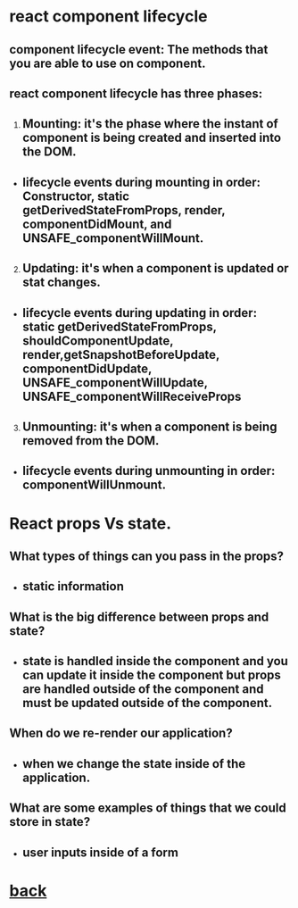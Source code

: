 # react component lifecycle
## component lifecycle event: The methods that you are able to use on component. 
## react component lifecycle has three phases:
1. ## Mounting: it's the phase where the instant of component is being created and inserted into the DOM.
+ ## lifecycle events during mounting in order: Constructor, static getDerivedStateFromProps, render, componentDidMount, and UNSAFE_componentWillMount.
2. ## Updating: it's when a component is updated or stat changes.
+ ## lifecycle events during updating in order: static getDerivedStateFromProps, shouldComponentUpdate, render,getSnapshotBeforeUpdate, componentDidUpdate, UNSAFE_componentWillUpdate, UNSAFE_componentWillReceiveProps
3. ## Unmounting: it's when a component is being removed from the DOM.
+ ## lifecycle events during unmounting in order: componentWillUnmount.

# React props Vs state.
## What types of things can you pass in the props?
+ ## static information

## What is the big difference between props and state?
+ ## state is handled inside the component and you can update it inside the component but props are handled outside of the component and must be updated outside of the component.

## When do we re-render our application?
+ ## when we change the state inside of the application.

## What are some examples of things that we could store in state?
+ ## user inputs inside of a form


# [back](../README.md)
